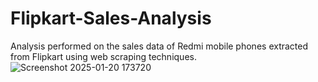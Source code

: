 # Flipkart-Sales-Analysis
Analysis performed on the sales data of Redmi mobile phones extracted from Flipkart using web scraping techniques.
![Screenshot 2025-01-20 173720](https://github.com/user-attachments/assets/86fe0abb-3d5b-4069-afb0-b3251d10ab46)
